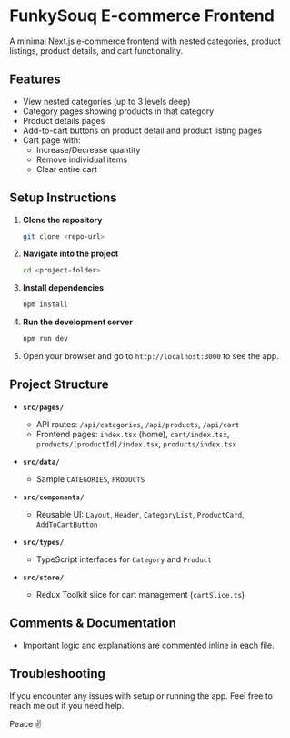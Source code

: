 # FunkySouq E-commerce Frontend

A minimal Next.js e-commerce frontend with nested categories, product listings, product details, and cart functionality.

## Features

- View nested categories (up to 3 levels deep)
- Category pages showing products in that category
- Product details pages
- Add-to-cart buttons on product detail and product listing pages
- Cart page with:
  - Increase/Decrease quantity
  - Remove individual items
  - Clear entire cart

## Setup Instructions

1. **Clone the repository**

   ```bash
   git clone <repo-url>
   ```

2. **Navigate into the project**

   ```bash
   cd <project-folder>
   ```

3. **Install dependencies**

   ```bash
   npm install
   ```

4. **Run the development server**

   ```bash
   npm run dev
   ```

5. Open your browser and go to `http://localhost:3000` to see the app.

## Project Structure

- **`src/pages/`**

  - API routes: `/api/categories`, `/api/products`, `/api/cart`
  - Frontend pages: `index.tsx` (home), `cart/index.tsx`, `products/[productId]/index.tsx`, `products/index.tsx`

- **`src/data/`**

  - Sample `CATEGORIES`, `PRODUCTS`

- **`src/components/`**

  - Reusable UI: `Layout`, `Header`, `CategoryList`, `ProductCard`, `AddToCartButton`

- **`src/types/`**

  - TypeScript interfaces for `Category` and `Product`

- **`src/store/`**

  - Redux Toolkit slice for cart management (`cartSlice.ts`)

## Comments & Documentation

- Important logic and explanations are commented inline in each file.

## Troubleshooting

If you encounter any issues with setup or running the app. Feel free to reach me out if you need help.

Peace ✌️
